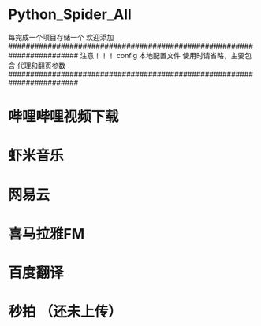 # Python_Spider_All
每完成一个项目存储一个 欢迎添加
########################################################################
注意！！！
    config 本地配置文件 使用时请省略，主要包含 代理和翻页参数
########################################################################

# 哔哩哔哩视频下载

# 虾米音乐
    
# 网易云

# 喜马拉雅FM

# 百度翻译

# 秒拍 （还未上传）